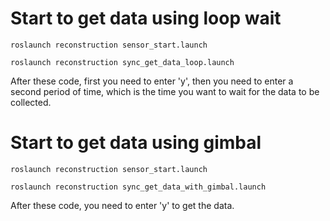 

# Start to get data using loop wait

```
roslaunch reconstruction sensor_start.launch 

roslaunch reconstruction sync_get_data_loop.launch
```

After these code, first you need to enter 'y', then you need to enter a second period of time, which is the time you want to wait for the data to be collected.

# Start to get data using gimbal

```
roslaunch reconstruction sensor_start.launch 

roslaunch reconstruction sync_get_data_with_gimbal.launch 
```
After these code, you need to enter 'y' to get the data.





